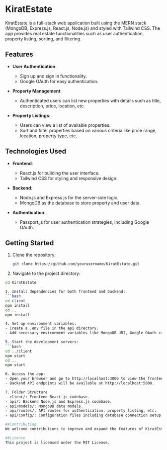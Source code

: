 # KiratEstate

KiratEstate is a full-stack web application built using the MERN stack (MongoDB, Express.js, React.js, Node.js) and styled with Tailwind CSS. The app provides real estate functionalities such as user authentication, property listing, sorting, and filtering.

## Features

- **User Authentication**:
  - Sign up and sign in functionality.
  - Google OAuth for easy authentication.

- **Property Management**:
  - Authenticated users can list new properties with details such as title, description, price, location, etc.

- **Property Listings**:
  - Users can view a list of available properties.
  - Sort and filter properties based on various criteria like price range, location, property type, etc.

## Technologies Used

- **Frontend**:
  - React.js for building the user interface.
  - Tailwind CSS for styling and responsive design.

- **Backend**:
  - Node.js and Express.js for the server-side logic.
  - MongoDB as the database to store property and user data.

- **Authentication**:
  - Passport.js for user authentication strategies, including Google OAuth.

## Getting Started

1. Clone the repository:
   ```bash
   git clone https://github.com/yourusername/KiratEstate.git

2. Navigate to the project directory:
  ```bash
  cd KiratEstate

3. Install dependencies for both frontend and backend:
  ```bash
  cd client
  npm install
  cd ..
  npm install

4. Set up environment variables:
- Create a .env file in the api directory.
- Add necessary environment variables like MongoDB URI, Google OAuth credentials, etc.

5. Start the development servers:
  ```bash
  cd ../client
  npm start
  cd ..
  npm start

6. Access the app:
- Open your browser and go to http://localhost:3000 to view the frontend.
- Backend API endpoints will be available at http://localhost:5000.

7. Folder Structure
- client/: Frontend React.js codebase.
- api/: Backend Node.js and Express.js codebase.
  - api/models/: MongoDB data models.
  - api/routes/: API routes for authentication, property listing, etc.
  - api/config/: Configuration files including database connection setup, Passport.js strategies, etc.

##Contributing
We welcome contributions to improve and expand the features of KiratEstate. Feel free to fork the repository, make changes, and submit pull requests.

##License
This project is licensed under the MIT License.




